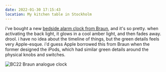 ```yaml
---
date: 2022-01-30 17:15:43
location: My kitchen table in Stockholm
---
```


i've bought a new
[bedside alarm clock from Braun](https://de.braun-clocks.com/collections/analogue-clocks/products/bc22-braun-classic-analogue-alarm-clock-white),
and it's so pretty. when activating the back light, it glows in a cool amber light, and then fades
away. drool. i have no idea about the timeline of things, but the green details feels very
Apple-esque. i'd guess Apple borrowed this from Braun when the former designed the iPods, which had
similar green details around the physical knobs and switches.

![BC22 Braun analogue clock](https://cdn.shopify.com/s/files/1/0265/4388/2263/products/90fc68eb-f4b1-4b28-be66-3b9082e20428@2x.jpg?v=1631627468)
